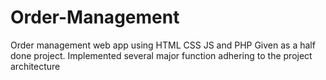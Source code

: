 # Order-Management
Order management web app using HTML CSS JS and PHP
Given as a half done project. Implemented several major function adhering to the project architecture
